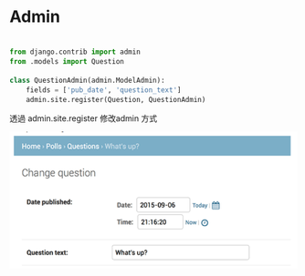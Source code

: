 # Admin


```python 

from django.contrib import admin
from .models import Question

class QuestionAdmin(admin.ModelAdmin):
    fields = ['pub_date', 'question_text']
    admin.site.register(Question, QuestionAdmin)

```

透過 admin.site.register 修改admin 方式


<img src="admin_1.png" alt="Smiley face">